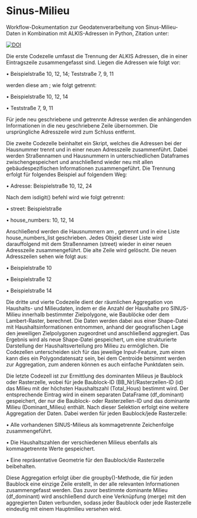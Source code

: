 # Sinus-Milieu
Workflow-Dokumentation  zur Geodatenverarbeitung von Sinus-Milieu-Daten in Kombination mit ALKIS-Adressen in Python, Zitation unter:

[![DOI](https://zenodo.org/badge/DOI/10.5281/zenodo.14886797.svg)](https://doi.org/10.5281/zenodo.14886797)

Die erste Codezelle umfasst die Trennung der ALKIS Adressen, die in einer Eintragszeile zusammengefasst sind. Liegen die Adressen wie folgt vor: 

• Beispielstraße 10, 12, 14; Teststraße 7, 9, 11

werden diese am ; wie folgt getrennt:

• Beispielstraße 10, 12, 14

• Teststraße 7, 9, 11

Für jede neu geschriebene und getrennte Adresse werden die anhängenden Informationen in die neu geschriebene Zeile übernommen. Die ursprüngliche Adresszeile wird zum Schluss entfernt.

Die zweite Codezelle beinhaltet ein Skript, welches die Adressen bei der Hausnummer trennt und in einer neuen Adresszeile zusammenführt. Dabei werden Straßennamen und Hausnummern in unterschiedlichen Dataframes zwischengespeichert und anschließend wieder neu mit allen gebäudespezifischen Informationen zusammengeführt. Die Trennung erfolgt für folgendes Beispiel auf folgendem Weg: 

• Adresse: Beispielstraße 10, 12, 24

Nach dem isdigit() befehl wird wie folgt getrennt:

• street: Beispielstraße

• house_numbers: 10, 12, 14

Anschließend werden die Hausnummern am , getrennt und in eine Liste house_numbers_list geschrieben. Jedes Objekt dieser Liste wird darauffolgend mit dem Straßennamen (street) wieder in einer neuen Adresszeile zusammengeführt. Die alte Zeile wird gelöscht. Die neuen Adresszeilen sehen wie folgt aus:

• Beispielstraße 10

• Beispielstraße 12

• Beispielstraße 14

Die dritte und vierte Codezeile dient der räumlichen Aggregation von Haushalts- und Milieudaten, indem er die Anzahl der Haushalte pro SINUS-Milieu innerhalb bestimmter Zielpolygone, wie Baublöcke oder dem Lambert-Raster, berechnet. Die Daten werden dabei aus einer Shape-Datei mit Haushaltsinformationen entnommen, anhand der geografischen Lage den jeweiligen Zielpolygonen zugeordnet und anschließend aggregiert. Das Ergebnis wird als neue Shape-Datei gespeichert, um eine strukturierte Darstellung der Haushaltsverteilung pro Milieu zu ermöglichen. Die Codezellen unterscheiden sich für das jeweilige Input-Feature, zum einen kann dies ein Polygondatensatz sein, bei dem Centroide betsimmt werden zur Aggregation, zum anderen können es auch einfache Punktdaten sein.


Die letzte Codezell ist zur Ermittlung des dominanten Milieus je Baublock oder Rasterzelle, wobei für jede Baublock-ID (BB_Nr)/Rasterzellen-ID (id) das Milieu mit der höchsten Haushaltszahl (Total_Hous) bestimmt wird. Der entsprechende Eintrag wird in einem separaten DataFrame (df_dominant) gespeichert, der nur die Baublock- oder Rasterzellen-ID und das dominante Milieu (Dominant_Milieu) enthält. Nach dieser Selektion erfolgt eine weitere Aggregation der Daten. Dabei werden für jeden Baublock/jede Rasterzelle:

• Alle vorhandenen SINUS-Milieus als kommagetrennte Zeichenfolge zusammengeführt.

• Die Haushaltszahlen der verschiedenen Milieus ebenfalls als kommagetrennte Werte gespeichert.

• Eine repräsentative Geometrie für den Baublock/die Rasterzelle beibehalten.

Diese Aggregation erfolgt über die groupby()-Methode, die für jeden Baublock eine einzige Zeile erstellt, in der alle
relevanten Informationen zusammengefasst werden. Das zuvor bestimmte dominante Milieu (df_dominant) wird
anschließend durch eine Verknüpfung (merge) mit den aggregierten Daten verbunden, sodass jeder Baublock oder jede Rasterzelle
eindeutig mit einem Hauptmilieu versehen wird.
